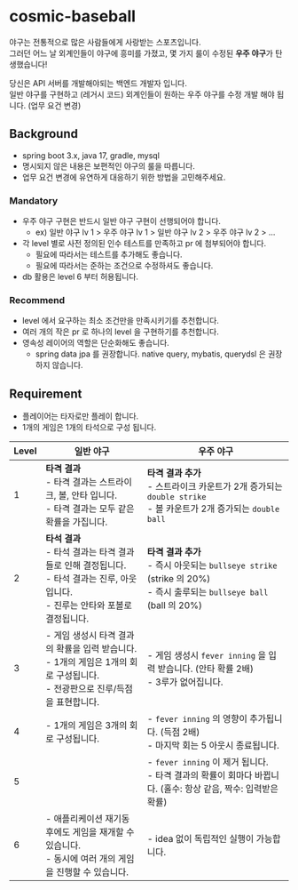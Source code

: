 # cosmic-baseball

야구는 전통적으로 많은 사람들에게 사랑받는 스포츠입니다.  
그러던 어느 날 외계인들이 야구에 흥미를 가졌고, 몇 가지 룰이 수정된 **우주 야구**가 탄생했습니다!

당신은 API 서버를 개발해야되는 백엔드 개발자 입니다.  
일반 야구를 구현하고 (레거시 코드) 외계인들이 원하는 우주 야구를 수정 개발 해야 됩니다. (업무 요건 변경)

## Background

- spring boot 3.x, java 17, gradle, mysql
- 명시되지 않은 내용은 보편적인 야구의 룰을 따릅니다.
- 업무 요건 변경에 유연하게 대응하기 위한 방법을 고민해주세요.

### Mandatory

- 우주 야구 구현은 반드시 일반 야구 구현이 선행되어야 합니다.
    - ex) 일반 야구 lv 1 > 우주 야구 lv 1 > 일반 야구 lv 2 > 우주 야구 lv 2 > ...
- 각 level 별로 사전 정의된 인수 테스트를 만족하고 pr 에 첨부되어야 합니다.
    - 필요에 따라서는 테스트를 추가해도 좋습니다.
    - 필요에 따라서는 준하는 조건으로 수정하셔도 좋습니다.
- db 활용은 level 6 부터 허용됩니다.

### Recommend

- level 에서 요구하는 최소 조건만을 만족시키기를 추천합니다.
- 여러 개의 작은 pr 로 하나의 level 을 구현하기를 추천합니다.
- 영속성 레이어의 역할은 단순화해도 좋습니다.
    - spring data jpa 를 권장합니다. native query, mybatis, querydsl 은 권장하지 않습니다.

## Requirement

- 플레이어는 타자로만 플레이 합니다.
- 1개의 게임은 1개의 타석으로 구성 됩니다.

| Level | 일반 야구                                                                                      | 우주 야구                                                                                                  |
|-------|--------------------------------------------------------------------------------------------|--------------------------------------------------------------------------------------------------------|
| 1     | **타격 결과**<br/>- 타격 결과는 스트라이크, 볼, 안타 입니다.<br/>- 타격 결과는 모두 같은 확률을 가집니다.                      | **타격 결과 추가**<br/> - 스트라이크 카운트가 2개 증가되는 `double strike`<br/> - 볼 카운트가 2개 증가되는 `double ball`             |
| 2     | **타석 결과**<br/>- 타석 결과는 타격 결과들로 인해 결정됩니다.<br/>- 타석 결과는 진루, 아웃 입니다.<br/>- 진루는 안타와 포볼로 결정됩니다. | **타격 결과 추가**<br/>- 즉시 아웃되는 `bullseye strike` (strike 의 20%)<br/>- 즉시 출루되는 `bullseye ball` (ball 의 20%) |
| 3     | - 게임 생성시 타격 결과의 확률을 입력 받습니다.<br/>- 1개의 게임은 1개의 회로 구성됩니다.<br/>- 전광판으로 진루/득점을 표현합니다.         | - 게임 생성시 `fever inning` 을 입력 받습니다. (안타 확률 2배)<br/>- 3루가 없어집니다.                                         |
| 4     | - 1개의 게임은 3개의 회로 구성됩니다.                                                                    | - `fever inning` 의 영향이 추가됩니다. (득점 2배)<br/>- 마지막 회는 5 아웃시 종료됩니다.                                        |
| 5     |                                                                                            | - `fever inning` 이 제거 됩니다.<br/>- 타격 결과의 확률이 회마다 바뀝니다. (홀수: 항상 같음, 짝수: 입력받은 확률)                         |
| 6     | - 애플리케이션 재기동 후에도 게임을 재개할 수 있습니다.<br/>- 동시에 여러 개의 게임을 진행할 수 있습니다.                           | - idea 없이 독립적인 실행이 가능합니다.                                                                              |
